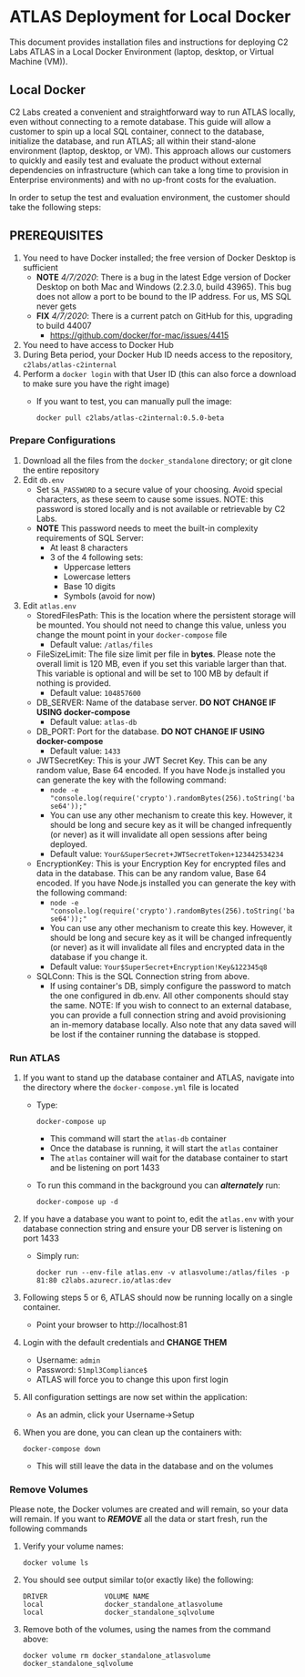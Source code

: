 # ATLAS Deployment for Local Docker

This document provides installation files and instructions for deploying C2 Labs ATLAS in a Local Docker Environment (laptop, desktop, or Virtual Machine (VM)).

## Local Docker

C2 Labs created a convenient and straightforward way to run ATLAS locally, even without connecting to a remote database. This guide will allow a customer to spin up a local SQL container, connect to the database, initialize the database, and run ATLAS; all within their stand-alone environment (laptop, desktop, or VM).  This approach allows our customers to quickly and easily test and evaluate the product without external dependencies on infrastructure (which can take a long time to provision in Enterprise environments) and with no up-front costs for the evaluation.

In order to setup the test and evaluation environment, the customer should take the following steps: 

## PREREQUISITES

1. You need to have Docker installed; the free version of Docker Desktop is sufficient
    - **NOTE** _4/7/2020_: There is a bug in the latest Edge version of Docker Desktop on both Mac and Windows (2.2.3.0, build 43965). This bug does not allow a port to be bound to the IP address. For us, MS SQL never gets
    - **FIX** _4/7/2020_: There is a current patch on GitHub for this, upgrading to build 44007
        - <https://github.com/docker/for-mac/issues/4415>
2. You need to have access to Docker Hub
3. During Beta period, your Docker Hub ID needs access to the repository, `c2labs/atlas-c2internal`
4. Perform a `docker login` with that User ID (this can also force a download to make sure you have the right image)
    - If you want to test, you can manually pull the image:

        ```
        docker pull c2labs/atlas-c2internal:0.5.0-beta
        ```

### Prepare Configurations

1. Download all the files from the `docker_standalone` directory; or git clone the entire repository
2. Edit `db.env`
    - Set `SA_PASSWORD` to a secure value of your choosing. Avoid special characters, as these seem to cause some issues.  NOTE: this password is stored locally and is not available or retrievable by C2 Labs.
    - **NOTE** This password needs to meet the built-in complexity requirements of SQL Server:
        - At least 8 characters
        - 3 of the 4 following sets:
            - Uppercase letters
            - Lowercase letters
            - Base 10 digits
            - Symbols (avoid for now)
3. Edit `atlas.env`
    - StoredFilesPath: This is the location where the persistent storage will be mounted. You should not need to change this value, unless you change the mount point in your `docker-compose` file
        - Default value: `/atlas/files`
    - FileSizeLimit: The file size limit per file in **bytes**. Please note the overall limit is 120 MB, even if you set this variable larger than that. This variable is optional and will be set to 100 MB by default if nothing is provided.
        - Default value: `104857600`
    - DB_SERVER: Name of the database server. **DO NOT CHANGE IF USING docker-compose**
        - Default value: `atlas-db`
    - DB_PORT: Port for the database. **DO NOT CHANGE IF USING docker-compose**
        - Default value: `1433`
    - JWTSecretKey: This is your JWT Secret Key. This can be any random value, Base 64 encoded. If you have Node.js installed you can generate the key with the following command:
        - `node -e "console.log(require('crypto').randomBytes(256).toString('base64'));"`
        - You can use any other mechanism to create this key.  However, it should be long and secure key as it will be changed infrequently (or never) as it will invalidate all open sessions after being deployed.
        - Default value: `Your&SuperSecret+JWTSecretToken+123442534234`
    - EncryptionKey: This is your Encryption Key for encrypted files and data in the database. This can be any random value, Base 64 encoded. If you have Node.js installed you can generate the key with the following command:
        - `node -e "console.log(require('crypto').randomBytes(256).toString('base64'));"`
        - You can use any other mechanism to create this key.  However, it should be long and secure key as it will be changed infrequently (or never) as it will invalidate all files and encrypted data in the database if you change it.
        - Default value: `Your$SuperSecret+Encryption!Key&122345q8`
    - SQLConn: This is the SQL Connection string from above.
        - If using container's DB, simply configure the password to match the one configured in db.env.  All other components should stay the same.  NOTE: If you wish to connect to an external database, you can provide a full connection string and avoid provisioning an in-memory database locally.  Also note that any data saved will be lost if the container running the database is stopped.

### Run ATLAS

1. If you want to stand up the database container and ATLAS, navigate into the directory where the `docker-compose.yml` file is located
    - Type:

        ```
        docker-compose up
        ```

        - This command will start the `atlas-db` container
        - Once the database is running, it will start the `atlas` container
        - The `atlas` container will wait for the database container to start and be listening on port 1433
    - To run this command in the background you can **_alternately_** run:

        ```
        docker-compose up -d
        ```

2. If you have a database you want to point to, edit the `atlas.env` with your database connection string and ensure your DB server is listening on port 1433
    - Simply run:

        ```
        docker run --env-file atlas.env -v atlasvolume:/atlas/files -p 81:80 c2labs.azurecr.io/atlas:dev
        ```

3. Following steps 5 or 6, ATLAS should now be running locally on a single container.
    - Point your browser to http://localhost:81
4. Login with the default credentials and **CHANGE THEM**
    - Username: `admin`
    - Password: `51mpl3Compliance$`
    - ATLAS will force you to change this upon first login
5. All configuration settings are now set within the application:
    - As an admin, click your Username->Setup
6. When you are done, you can clean up the containers with:

    ```
    docker-compose down
    ```

    - This will still leave the data in the database and on the volumes

### Remove Volumes
Please note, the Docker volumes are created and will remain, so your data will remain. If you want to **_REMOVE_** all the data or start fresh, run the following commands

1. Verify your volume names:

    ```
    docker volume ls
    ```

2. You should see output similar to(or exactly like) the following:

    ```
    DRIVER              VOLUME NAME
    local               docker_standalone_atlasvolume
    local               docker_standalone_sqlvolume
    ```

3. Remove both of the volumes, using the names from the command above:

    ```
    docker volume rm docker_standalone_atlasvolume docker_standalone_sqlvolume
    ```
